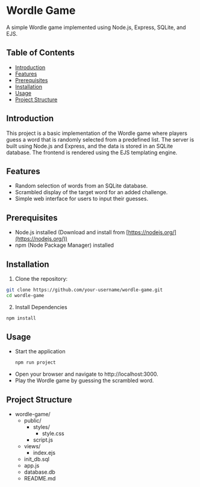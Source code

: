 # Wordle Game

A simple Wordle game implemented using Node.js, Express, SQLite, and EJS.

## Table of Contents

- [Introduction](#introduction)
- [Features](#features)
- [Prerequisites](#prerequisites)
- [Installation](#installation)
- [Usage](#usage)
- [Project Structure](#project-structure)

## Introduction

This project is a basic implementation of the Wordle game where players guess a word that is randomly selected from a predefined list. The server is built using Node.js and Express, and the data is stored in an SQLite database. The frontend is rendered using the EJS templating engine.

## Features

- Random selection of words from an SQLite database.
- Scrambled display of the target word for an added challenge.
- Simple web interface for users to input their guesses.

## Prerequisites

- Node.js installed (Download and install from [https://nodejs.org/](https://nodejs.org/))
- npm (Node Package Manager) installed

## Installation

1. Clone the repository:

```bash
git clone https://github.com/your-username/wordle-game.git
cd wordle-game

```

2. Install Dependencies
```bash 
npm install
```

## Usage

- Start the application
  ```bash
  npm run project
  ```
- Open your browser and navigate to http://localhost:3000.
- Play the Wordle game by guessing the scrambled word.


## Project Structure
- wordle-game/
  - public/
    - styles/
      - style.css
    - script.js
  - views/
    - index.ejs
  - init_db.sql
  - app.js
  - database.db
  - README.md
